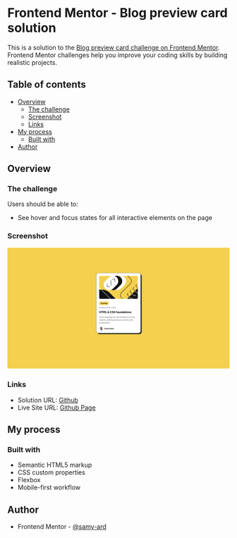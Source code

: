 # Frontend Mentor - Blog preview card solution

This is a solution to the [Blog preview card challenge on Frontend Mentor](https://www.frontendmentor.io/challenges/blog-preview-card-ckPaj01IcS). Frontend Mentor challenges help you improve your coding skills by building realistic projects. 

## Table of contents

- [Overview](#overview)
  - [The challenge](#the-challenge)
  - [Screenshot](#screenshot)
  - [Links](#links)
- [My process](#my-process)
  - [Built with](#built-with)
- [Author](#author)

## Overview

### The challenge

Users should be able to:

- See hover and focus states for all interactive elements on the page

### Screenshot

![](./screenshot.png)

### Links

- Solution URL: [Github](https://github.com/samy-ard/blog-preview-card)
- Live Site URL: [Github Page](https://samy-ard.github.io/blog-preview-card/)

## My process

### Built with

- Semantic HTML5 markup
- CSS custom properties
- Flexbox
- Mobile-first workflow

## Author

- Frontend Mentor - [@samy-ard](https://www.frontendmentor.io/profile/samy-ard)